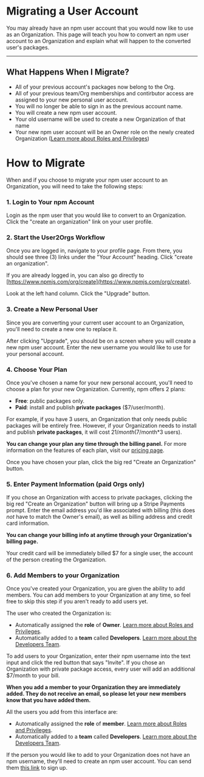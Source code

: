 # Migrating a User Account

You may already have an npm user account that you would now like to use
as an Organization. This page will teach you how to convert an npm user
account to an Organization and explain what will happen to
the converted user's packages.

<hr/>

## What Happens When I Migrate?

- All of your previous account's packages now belong to the Org.
- All of your previous team/Org memberships and contirbutor access are assigned
  to your new personal user account. 
- You will no longer be able to sign in as the previous account name.
- You will create a new npm user account.
- Your old username will be used to create a new Organization of that name
- Your new npm user account will be an Owner role on the newly created Organization
  ([Learn more about Roles and Privileges])

# How to Migrate

When and if you choose to migrate your npm user account to an Organization,
you will need to take the following steps:

### 1. Login to Your npm Account

Login as the npm user that you would like to convert to an Organization.
Click the "create an organization" link on your user profile.

### 2. Start the User2Orgs Workflow

Once you are logged in, navigate to your profile page. From there, you
should see three (3) links under the "Your Account" heading. Click
"create an organization".

If you are already logged in, you can also go directly to
[https://www.npmjs.com/org/create](https://www.npmjs.com/org/create).

Look at the left hand column. Click the "Upgrade" button. 

### 3. Create a New Personal User

Since you are converting your current user account to an Organization, you'll
need to create a new one to replace it.

After clicking "Upgrade", you should be on a screen where you will create a new
npm user account. Enter the new username you would like to use for your personal
account. 

### 4. Choose Your Plan

Once you've chosen a name for your new personal account, you'll need to choose
a plan for your new Organization. Currently, npm offers 2 plans:

  - **Free**: public packages only.
  - **Paid**: install and publish **private packages** ($7/user/month).

For example, if you have 3 users, an Organization that only needs public 
packages will be entirely free. However, if your Organization needs to
install and publish **private packages**, it will cost $21/month 
($7/month*3 users).

**You can change your plan any time through the billing panel.** For
more information on the features of each plan, visit our [pricing page].

Once you have chosen your plan, click the big red "Create an Organization"
button.

### 5. Enter Payment Information (paid Orgs only)

If you chose an Organization with access to private packages, clicking the
big red "Create an Organization" button will bring up a Stripe Payments
prompt. Enter the email address you'd like associated with billing (this
does *not* have to match the Owner's email), as well as billing address
and credit card information.

**You can change your billing info at anytime through your Organization's
billing page.**

Your credit card will be immediately billed $7 for a single user, the
account of the person creating the Organization. 


### 6. Add Members to your Organization

Once you've created your Organization, you are given the ability to add
members. You can add members to your Organization at any time, so feel free
to skip this step if you aren't ready to add users yet.

The user who created the Organization is:

- Automatically assigned the **role** of **Owner**. 
  [Learn more about Roles and Privileges].
- Automatically added to a **team** called **Developers**. 
  [Learn more about the Developers Team].

To add users to your Organization, enter their npm username into the text
input and click the red button that says "Invite". If you chose an
Organization with private package access, every user will add an 
additional $7/month to your bill.

**When you add a member to your Organization they are immediately added. They
do not receive an email, so please let your new members know that you have added
them.**

All the users you add from this interface are:

- Automatically assigned the **role** of **member**.
  [Learn more about Roles and Privileges].
- Automatically added to a **team** called **Developers**.
  [Learn more about the Developers Team].

If the person you would like to add to your Organization does not have an
npm username, they'll need to create an npm user account. You can send them
[this link][1] to sign up.


[pricing page]: https://www.npmjs.com/pricing
[contacting npm Support]: https://www.npmjs.com//support
[Learn more about Roles and Privileges]: /roles-and-privileges.md
[Learn more about the Developers Team]: /the-developers-team.md
[1]: https://www.npmjs.com/signup

